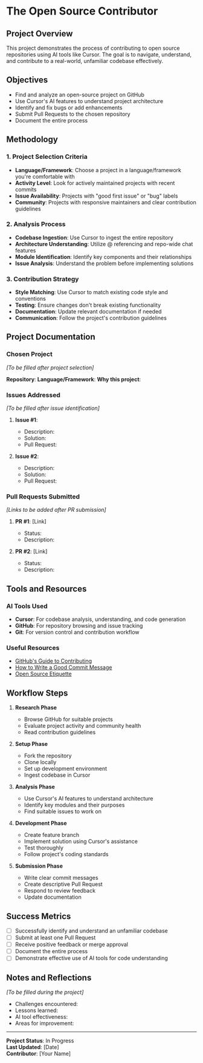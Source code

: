 # The Open Source Contributor

## Project Overview

This project demonstrates the process of contributing to open source repositories using AI tools like Cursor. The goal is to navigate, understand, and contribute to a real-world, unfamiliar codebase effectively.

## Objectives

- Find and analyze an open-source project on GitHub
- Use Cursor's AI features to understand project architecture
- Identify and fix bugs or add enhancements
- Submit Pull Requests to the chosen repository
- Document the entire process

## Methodology

### 1. Project Selection Criteria
- **Language/Framework**: Choose a project in a language/framework you're comfortable with
- **Activity Level**: Look for actively maintained projects with recent commits
- **Issue Availability**: Projects with "good first issue" or "bug" labels
- **Community**: Projects with responsive maintainers and clear contribution guidelines

### 2. Analysis Process
- **Codebase Ingestion**: Use Cursor to ingest the entire repository
- **Architecture Understanding**: Utilize @ referencing and repo-wide chat features
- **Module Identification**: Identify key components and their relationships
- **Issue Analysis**: Understand the problem before implementing solutions

### 3. Contribution Strategy
- **Style Matching**: Use Cursor to match existing code style and conventions
- **Testing**: Ensure changes don't break existing functionality
- **Documentation**: Update relevant documentation if needed
- **Communication**: Follow the project's contribution guidelines

## Project Documentation

### Chosen Project
*[To be filled after project selection]*

**Repository**: 
**Language/Framework**: 
**Why this project**: 

### Issues Addressed
*[To be filled after issue identification]*

1. **Issue #1**: 
   - Description:
   - Solution:
   - Pull Request:

2. **Issue #2**: 
   - Description:
   - Solution:
   - Pull Request:

### Pull Requests Submitted
*[Links to be added after PR submission]*

1. **PR #1**: [Link]
   - Status: 
   - Description:

2. **PR #2**: [Link]
   - Status:
   - Description:

## Tools and Resources

### AI Tools Used
- **Cursor**: For codebase analysis, understanding, and code generation
- **GitHub**: For repository browsing and issue tracking
- **Git**: For version control and contribution workflow

### Useful Resources
- [GitHub's Guide to Contributing](https://github.com/readme/guides/contributing-to-open-source)
- [How to Write a Good Commit Message](https://chris.beams.io/posts/git-commit/)
- [Open Source Etiquette](https://github.com/kentcdodds/open-source-etiquette)

## Workflow Steps

1. **Research Phase**
   - Browse GitHub for suitable projects
   - Evaluate project activity and community health
   - Read contribution guidelines

2. **Setup Phase**
   - Fork the repository
   - Clone locally
   - Set up development environment
   - Ingest codebase in Cursor

3. **Analysis Phase**
   - Use Cursor's AI features to understand architecture
   - Identify key modules and their purposes
   - Find suitable issues to work on

4. **Development Phase**
   - Create feature branch
   - Implement solution using Cursor's assistance
   - Test thoroughly
   - Follow project's coding standards

5. **Submission Phase**
   - Write clear commit messages
   - Create descriptive Pull Request
   - Respond to review feedback
   - Update documentation

## Success Metrics

- [ ] Successfully identify and understand an unfamiliar codebase
- [ ] Submit at least one Pull Request
- [ ] Receive positive feedback or merge approval
- [ ] Document the entire process
- [ ] Demonstrate effective use of AI tools for code understanding

## Notes and Reflections

*[To be filled during the project]*

- Challenges encountered:
- Lessons learned:
- AI tool effectiveness:
- Areas for improvement:

---

**Project Status**: In Progress  
**Last Updated**: [Date]  
**Contributor**: [Your Name] 